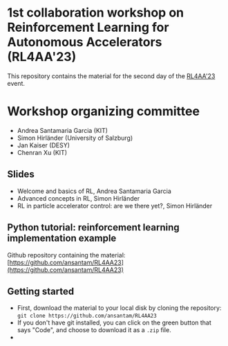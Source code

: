 # 1st collaboration workshop on Reinforcement Learning for Autonomous Accelerators (RL4AA'23)

This repository contains the material for the second day of the [RL4AA'23](https://indico.scc.kit.edu/event/3280/overview) event.

# Workshop organizing committee
- Andrea Santamaria Garcia (KIT)
- Simon Hirländer (University of Salzburg)
- Jan Kaiser (DESY)
- Chenran Xu (KIT)

## Slides
- Welcome and basics of RL, Andrea Santamaria Garcia
- Advanced concepts in RL, Simon Hirländer
- RL in particle accelerator control: are we there yet?, Simon Hirländer

## Python tutorial: reinforcement learning implementation example
Github repository containing the material: [https://github.com/ansantam/RL4AA23](https://github.com/ansantam/RL4AA23)

## Getting started
- First, download the material to your local disk by cloning the repository:
`git clone https://github.com/ansantam/RL4AA23`
- If you don't have git installed, you can click on the green button that says "Code", and choose to download it as a `.zip` file.
- 


